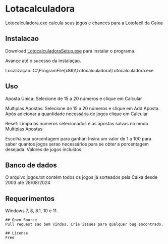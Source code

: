 # Lotacalculadora

Lotocalculadora.exe calcula seus jogos e chances para a Lotofacil da Caixa

## Instalacao

Download [LotocalculadoraSetup.exe](https://www.mediafire.com/file/f2qqq0ajyki2jc9/LotocalculadoraSetup.exe/file) para instalar o programa.

Avançe até o sucesso da instalaçao.

Localizaçao: C:\ProgramFile(x86)\Lotocalculadora\Lotocalculadora.exe



## Uso

Aposta Única: Selecione de 15 a 20 números e clique em Calcular

Multiplas Apostas: Selecione de 15 a 20 números e clique em Add Aposta. Após adicionar a quantidade necessária de jogos clique em Calcular

Reset: Limpa os números selecionados e as apostas salvas no modo Multiplas Apostas


Escolha sua porcentagem para ganhar: Insira um valor de 1 a 100 para saber quantos jogos serao necessários para se obter a porcentagem desejada. Valores de jogos incluídos.

## Banco de dados

O arquivo jogos.txt contém todos os jogos já sorteados pela Caixa desde 2003 até 28/08/2024

## Requerimentos
Windows 7, 8, 8.1, 10 e 11.
```
## Open Source
Pull request sao bem vindos. Crie issues para qualquer bug encontrado.

## License
Free
